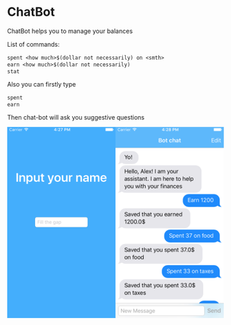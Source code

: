 # ChatBot
ChatBot helps you to manage your balances

List of commands:
```
spent <how much>$(dollar not necessarily) on <smth>
earn <how much>$(dollar not necessarily)
stat
```
Also you can firstly type
```
spent
earn
```
Then chat-bot will ask you suggestive questions

![alt text](screenshot/screenshot.png "screenshot")
